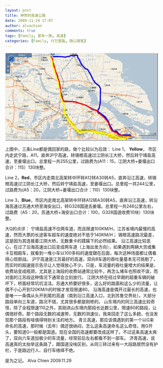 ```yaml
---
layout: post
title: 神奇的高速公路
date: 2009-11-29 17:07
author: alvachien
comments: true
tags: [Family, 爱车一族, 高速]
categories: [Family, 行万里路, 随心随笔]
---
```

![IMAGE_3](/assets/uploads/2010/10/IMAGE_3.jpg)


上图中，三条Line都是偶回家的路，做个比较以为后效：
Line 1， **Yellow**， 市区内走武宁路，A11，直奔沪宁高速，转锡橙高速过江阴长江大桥，然后转宁靖盐高速，至姜堰出口。总里程一共255公里，过路费为(A11：15，江阴大桥+姜堰出口合计：115）130块整。

Line 2，**Red**，市区内走南北高架转中环转A12转A30转A5，直奔沿江高速，转锡橙高速过江阴长江大桥，然后转宁靖盐高速，至姜堰出口。总里程一共244公里，过路费为(A5：20，江阴大桥+姜堰出口合计：110）130块整。

Line 3，**Blue**，市区内走南北高架转中环转A12转A30转A5，直奔沿江高速，转沿海高速过苏通大桥至海安出口，转G328国道去姜堰。总里程一共246公里左右，过路费（A5：20，苏通大桥+海安出口合计：100，G328国道收费10块）130块整。

大Q的点评：
宁靖盐高速不仅两车道，而且限速100KM/H，江苏省境内最慢的高速，然而大票的长途客车超车的速度绝对不低于140KM/H；
锡橙高速路况最差，这是因为其连接着江阴大桥，无数重卡的蹂躏下的必然结果。
沿江高速比较恶心，在过了沿海高速出口后变成两车道（上海出发方向），如果遇到两辆大货或集卡互相超车，就看到一堆小车以100多码的速度跟在后面，每次这种场面都让偶看得心惊胆战。
沪宁高速是江苏最好的高速，双向8车道的吞吐量基本无可挑剔了，而实时的超速提示告示让人觉得放心不少。只是，车流量的吞吐量增大的结果是，收费站变成瓶颈，尤其是上海段的收费站通常比较牛，再怎么堵车也照收不误，而对面的江苏段这种情况下通常会立刻放行。
江阴大桥在经过早期的超重车辆的破坏下，桥面经常坑坑洼洼。苏通大桥要好很多，这么好的路面和这么少的流量，让偶不小心开到120KM/h的时候才发现限速80。
沿海高速是偶开过最长的高速，也是唯一一条偶从头开到尾的高速（南到沿江高速入口，北到苏鲁交界处）。大部分路段单向三车道，路况不错，尤其很多都是刚修的。
山东境内的同三高速比较奇怪，除了全程限速110之外，其刚进山东境内那段长达数公里，限速80的路段，让偶很好奇。那个路段无数的减速带，无数的测速仪，我来回走了这么多趟，也没发现那个路段有啥值得特别关注的地方。
青兰高速，那应该偶遇到的第一个以G来命名的高速，那时候（去年）偶还很纳闷，怎么这条高速命名这么奇怪，用G开头，要知道G一般都是国道。现在全国的高速都要改成这样了。不过这条高速太爽了，双向六车道加极少的车流量，经常前后左右都看不到一部车。
济青高速，说高速真的太抬举这条路了，跟国道没啥区别，从同三转过来有一大段路居然没有护栏，于是路边行人、自行车络绎不绝。

是为之记。
Alva Chien
2009.11.29
